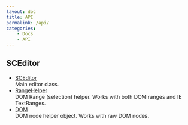 ```yaml
---
layout: doc
title: API
permalink: /api/
categories:
    - Docs
    - API
---
```


## SCEditor

<ul class="api-list">
	<li>
		<a href="/api/sceditor/">SCEditor</a>
		<div>Main editor class.</div>
	</li>
	<li>
		<a href="/api/rangehelper/">RangeHelper</a>
		<div>DOM Range (selection) helper. Works with both DOM ranges and IE TextRanges.</div>
	</li>
	<li>
		<a href="/api/dom/">DOM</a>
		<div>DOM node helper object. Works with raw DOM nodes.</div>
	</li>
</ul>